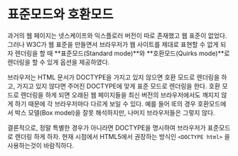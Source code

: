 # 표준모드와 호환모드

과거의 웹 페이지는 넷스케이프와 익스플로러 버전이 따로 존재했고 웹 표준이 없었다. 그러나 W3C가 웹 표준을 만들면서 브라우저가 웹 사이트를 제대로 표현할 수 없게 되자 렌더링을 할 때 **표준모드(Standard mode)**와 **호환모드(Quirks mode)**로 렌더링을 할 수 있게 옵션을 제공하였다.

브라우저는 HTML 문서가 DOCTYPE을 가지고 있지 않으면 호환 모드로 렌더링을 하고, 가지고 있지 않다면 주어진 DOCTYPE에 맞게 표준 모드로 렌더링을 한다. 호환 모드로 렌더링을 하게 되면 오래된 웹 페이지들을 최신 버전의 브라우저에서도 깨지지 않게 하기 때문에 각 브라우저마다 다르게 보일 수 있다. 예를 들어 IE의 경우 호환모드에서 박스 모델(Box model)을 잘못 해석하지만, 나머지 브라우저들은 그렇지 않다.

결론적으로, 정말 특별한 경우가 아니라면 DOCTYPE을 명시하여 브라우저가 표준모드로 렌더링 하게 하자. 현재 시점에서 HTML5에서 권장하는 방식인 `<DOCTYPE html>` 을 사용하는것이 바람직하다.